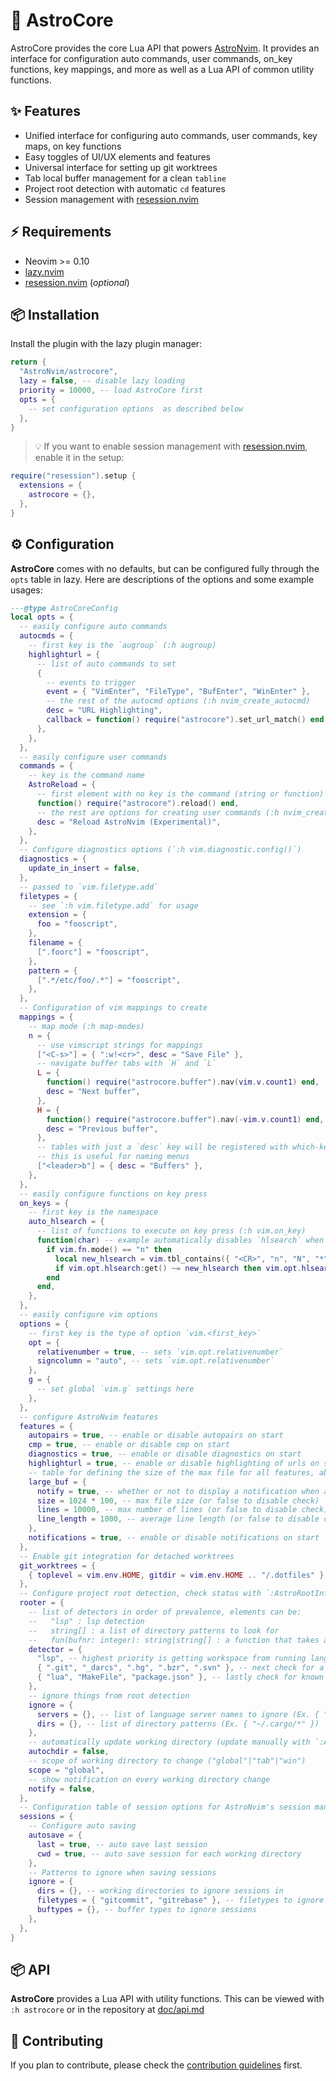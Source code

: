 # 🧰 AstroCore

AstroCore provides the core Lua API that powers [AstroNvim](https://github.com/AstroNvim/AstroNvim). It provides an interface for configuration auto commands, user commands, on_key functions, key mappings, and more as well as a Lua API of common utility functions.

## ✨ Features

- Unified interface for configuring auto commands, user commands, key maps, on key functions
- Easy toggles of UI/UX elements and features
- Universal interface for setting up git worktrees
- Tab local buffer management for a clean `tabline`
- Project root detection with automatic `cd` features
- Session management with [resession.nvim][resession]

## ⚡️ Requirements

- Neovim >= 0.10
- [lazy.nvim](https://github.com/folke/lazy.nvim)
- [resession.nvim][resession] (_optional_)

## 📦 Installation

Install the plugin with the lazy plugin manager:

```lua
return {
  "AstroNvim/astrocore",
  lazy = false, -- disable lazy loading
  priority = 10000, -- load AstroCore first
  opts = {
    -- set configuration options  as described below
  },
}
```

> 💡 If you want to enable session management with [resession.nvim][resession], enable it in the setup:

```lua
require("resession").setup {
  extensions = {
    astrocore = {},
  },
}
```

## ⚙️ Configuration

**AstroCore** comes with no defaults, but can be configured fully through the `opts` table in lazy. Here are descriptions of the options and some example usages:

```lua
---@type AstroCoreConfig
local opts = {
  -- easily configure auto commands
  autocmds = {
    -- first key is the `augroup` (:h augroup)
    highlighturl = {
      -- list of auto commands to set
      {
        -- events to trigger
        event = { "VimEnter", "FileType", "BufEnter", "WinEnter" },
        -- the rest of the autocmd options (:h nvim_create_autocmd)
        desc = "URL Highlighting",
        callback = function() require("astrocore").set_url_match() end,
      },
    },
  },
  -- easily configure user commands
  commands = {
    -- key is the command name
    AstroReload = {
      -- first element with no key is the command (string or function)
      function() require("astrocore").reload() end,
      -- the rest are options for creating user commands (:h nvim_create_user_command)
      desc = "Reload AstroNvim (Experimental)",
    },
  },
  -- Configure diagnostics options (`:h vim.diagnostic.config()`)
  diagnostics = {
    update_in_insert = false,
  },
  -- passed to `vim.filetype.add`
  filetypes = {
    -- see `:h vim.filetype.add` for usage
    extension = {
      foo = "fooscript",
    },
    filename = {
      [".foorc"] = "fooscript",
    },
    pattern = {
      [".*/etc/foo/.*"] = "fooscript",
    },
  },
  -- Configuration of vim mappings to create
  mappings = {
    -- map mode (:h map-modes)
    n = {
      -- use vimscript strings for mappings
      ["<C-s>"] = { ":w!<cr>", desc = "Save File" },
      -- navigate buffer tabs with `H` and `L`
      L = {
        function() require("astrocore.buffer").nav(vim.v.count1) end,
        desc = "Next buffer",
      },
      H = {
        function() require("astrocore.buffer").nav(-vim.v.count1) end,
        desc = "Previous buffer",
      },
      -- tables with just a `desc` key will be registered with which-key if it's installed
      -- this is useful for naming menus
      ["<leader>b"] = { desc = "Buffers" },
    },
  },
  -- easily configure functions on key press
  on_keys = {
    -- first key is the namespace
    auto_hlsearch = {
      -- list of functions to execute on key press (:h vim.on_key)
      function(char) -- example automatically disables `hlsearch` when not actively searching
        if vim.fn.mode() == "n" then
          local new_hlsearch = vim.tbl_contains({ "<CR>", "n", "N", "*", "#", "?", "/" }, vim.fn.keytrans(char))
          if vim.opt.hlsearch:get() ~= new_hlsearch then vim.opt.hlsearch = new_hlsearch end
        end
      end,
    },
  },
  -- easily configure vim options
  options = {
    -- first key is the type of option `vim.<first_key>`
    opt = {
      relativenumber = true, -- sets `vim.opt.relativenumber`
      signcolumn = "auto", -- sets `vim.opt.relativenumber`
    },
    g = {
      -- set global `vim.g` settings here
    },
  },
  -- configure AstroNvim features
  features = {
    autopairs = true, -- enable or disable autopairs on start
    cmp = true, -- enable or disable cmp on start
    diagnostics = true, -- enable or disable diagnostics on start
    highlighturl = true, -- enable or disable highlighting of urls on start
    -- table for defining the size of the max file for all features, above these limits we disable features like treesitter.
    large_buf = {
      notify = true, -- whether or not to display a notification when a large file is detected
      size = 1024 * 100, -- max file size (or false to disable check)
      lines = 10000, -- max number of lines (or false to disable check)
      line_length = 1000, -- average line length (or false to disable check)
    },
    notifications = true, -- enable or disable notifications on start
  },
  -- Enable git integration for detached worktrees
  git_worktrees = {
    { toplevel = vim.env.HOME, gitdir = vim.env.HOME .. "/.dotfiles" },
  },
  -- Configure project root detection, check status with `:AstroRootInfo`
  rooter = {
    -- list of detectors in order of prevalence, elements can be:
    --   "lsp" : lsp detection
    --   string[] : a list of directory patterns to look for
    --   fun(bufnr: integer): string|string[] : a function that takes a buffer number and outputs detected roots
    detector = {
      "lsp", -- highest priority is getting workspace from running language servers
      { ".git", "_darcs", ".hg", ".bzr", ".svn" }, -- next check for a version controlled parent directory
      { "lua", "MakeFile", "package.json" }, -- lastly check for known project root files
    },
    -- ignore things from root detection
    ignore = {
      servers = {}, -- list of language server names to ignore (Ex. { "efm" })
      dirs = {}, -- list of directory patterns (Ex. { "~/.cargo/*" })
    },
    -- automatically update working directory (update manually with `:AstroRoot`)
    autochdir = false,
    -- scope of working directory to change ("global"|"tab"|"win")
    scope = "global",
    -- show notification on every working directory change
    notify = false,
  },
  -- Configuration table of session options for AstroNvim's session management powered by Resession
  sessions = {
    -- Configure auto saving
    autosave = {
      last = true, -- auto save last session
      cwd = true, -- auto save session for each working directory
    },
    -- Patterns to ignore when saving sessions
    ignore = {
      dirs = {}, -- working directories to ignore sessions in
      filetypes = { "gitcommit", "gitrebase" }, -- filetypes to ignore sessions
      buftypes = {}, -- buffer types to ignore sessions
    },
  },
}
```

## 📦 API

**AstroCore** provides a Lua API with utility functions. This can be viewed with `:h astrocore` or in the repository at [doc/api.md](doc/api.md)

[resession]: https://github.com/stevearc/resession.nvim/

## 🚀 Contributing

If you plan to contribute, please check the [contribution guidelines](https://github.com/AstroNvim/.github/blob/main/CONTRIBUTING.md) first.
